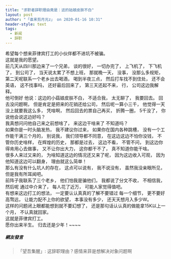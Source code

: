```yaml
---
title: "求职者辞职理由竟是：这的姑娘皮肤不白"
layout: post
author: "「谁来剪月光z」 on 2020-01-16 10:31"
header-style: text
tags:
  - 新闻
  - 辞职
---
```


希望每个想来菲律宾打工的小伙伴都不进坑不被骗。
<br>
这就是我的愿望。
<br>
前几天从四川那边来了一个兄弟，
谈的很好，
一切办完了，
上飞机了，
下飞机了，
到公司了，
当天说太累了不想上班，
那就晚一天，
没事，
没那么多规矩，
第二天呢联系一个老乡出去喝酒，
喝到半夜三点，
然后打车找不到住处，
还不会英语，
这不找事吗，
还好最后回来了，
第三天还起不来，
行，
公司这边我解释。
<br>
他可倒好
他说：这边的小菇娘皮肤不白，
不适合我，
太无聊了，
我要回去。
回去没问题啊，
但是肯定是把来的花销还给公司，
然后呢一算小三千，
他觉得一天没上就要我这么多，
凭啥啊，
然后回去的票自己再买，
折腾一圈，
5千没了，
你说他会说这边好吗？
<br>
我真想问问他自己来之前想啥了，
来这边干啥来了 不知道吗？
<br>
如果你是一时头脑发热，
我不建议你过来，
如果你在国内各种跳槽，
没有一个工作能干满三个月的，
别说我，
我们领导都不同意，
在这边这边不怕你没钱，
不管你历史啥样，
在辉煌的历史，
那都是过去，
这边不看，
不管不问，
到这边你得肯用心去做事，
又不让你出大力，
这你都干不了，
真不知道你能干啥。
<br>
很多人来过又来的，
为啥知道这边的情况还又来了呢，
因为这边收入可观，
因为他知道这边可以翻身，
理由就这么简单！
<br>
那么有没有什么坑人的存在，
这点可以说有，
我不说没有，
虽然我没亲眼所见，
但是我有所耳闻吧。
<br>
前阵子我联系了三个老乡，
他们怕我是骗他们，
我都说了分文不收，
不相信我，
然后呢
通过中介来了，
每人花了近万，
可能人家觉得值吧。
<br>
有想来这边打工的想法，
一定要认认真真的了解不要错过 每一个细节，
更不要好高骛远，
让能力配不上你的欲望，
本事没有多少，
还天天想月入多少W。
<br>
这样的问题闭上眼都能想到就不要幻想了，
还是那句话认认真的做能拿15K以上一个月，
不认真就回家。
<br>
这就是菲律宾打工。
<br>
愿你出来半生。
归去还是少年！~~~~
<input type="hidden" value="菲乐园提供"><br>

##### 網友發言 
> 「望吾集醒」:
> 这辞职理由？感情来菲是想解决对象问题啊


